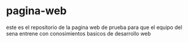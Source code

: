 # pagina-web

este es el repositorio de la pagina web de prueba para que el equipo del sena entrene con conosimientos basicos de desarrollo web
